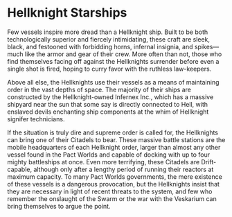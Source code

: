 

# Hellknight Starships

Few vessels inspire more dread than a Hellknight ship. Built to be both technologically superior and fiercely intimidating, these craft are sleek, black, and festooned with forbidding horns, infernal insignia, and spikes—much like the armor and gear of their crew. More often than not, those who find themselves facing off against the Hellknights surrender before even a single shot is fired, hoping to curry favor with the ruthless law-keepers.  
 
Above all else, the Hellknights use their vessels as a means of maintaining order in the vast depths of space. The majority of their ships are constructed by the Hellknight-owned Infernex Inc., which has a massive shipyard near the sun that some say is directly connected to Hell, with enslaved devils enchanting ship components at the whim of Hellknight signifer technicians.  
 
If the situation is truly dire and supreme order is called for, the Hellknights can bring one of their Citadels to bear. These massive battle stations are the mobile headquarters of each Hellknight order, larger than almost any other vessel found in the Pact Worlds and capable of docking with up to four mighty battleships at once. Even more terrifying, these Citadels are Drift-capable, although only after a lengthy period of running their reactors at maximum capacity. To many Pact Worlds governments, the mere existence of these vessels is a dangerous provocation, but the Hellknights insist that they are necessary in light of recent threats to the system, and few who remember the onslaught of the Swarm or the war with the Veskarium can bring themselves to argue the point.